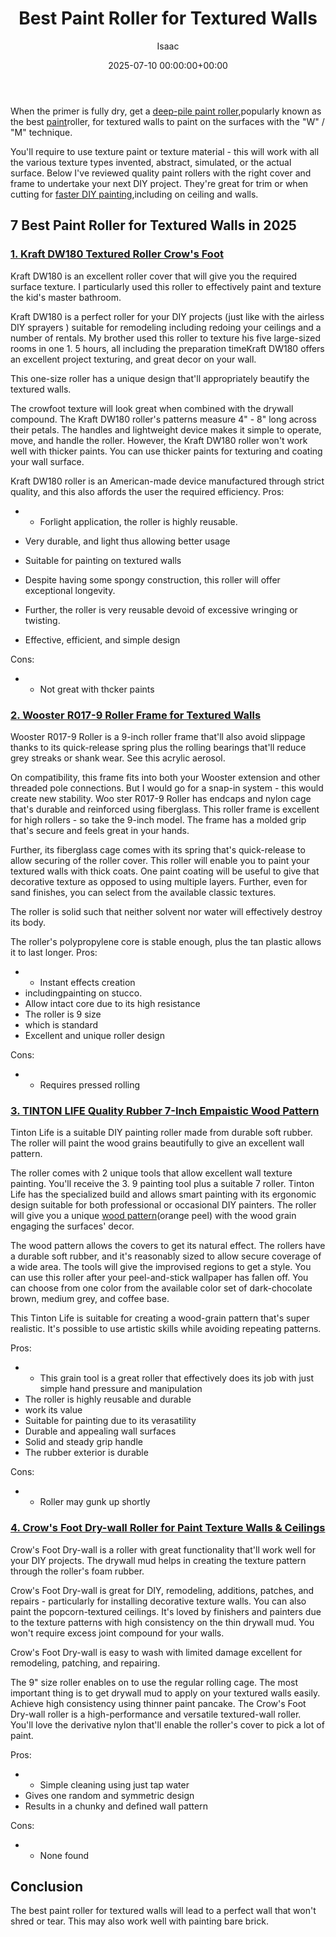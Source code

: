 ﻿---
title: Best Paint Roller for Textured Walls
description: When the primer is fully dry, get a deep-pile paint rollerhttpswww.pinterest.compin122371314860759495 , popularly known as the best paint roller, for textured...
slug: /best-paint-roller-for-textured-walls/
date: 2025-07-10 00:00:00+00:00
lastmod: 2025-07-10 00:00:00+03:00
author: Isaac
categories:
- Paint
tags:
- paint
- roller
- textured
layout: post
---

When the primer is fully dry, get a [deep-pile paint roller](https://www.pinterest.com/pin/122371314860759495/),popularly known as the best [paint](https://pestpolicy.com/best-paint-roller-for-ceilings/)roller, for textured walls to paint on the surfaces with the "W" / "M" technique.

You'll require to use texture paint or texture material - this will work with all the various texture types invented, abstract, simulated, or the actual surface. Below I've reviewed quality paint rollers with the right cover and frame to undertake your next DIY project. They're great for trim or when cutting for [faster DIY painting](https://www.moving.com/tips/how-to-paint-a-room-quickly/),including on ceiling and walls.

## 7 Best Paint Roller for Textured Walls in 2025

###  [1. Kraft DW180 Textured Roller Crow's Foot](https://www.amazon.com/dp/B000PC9K9U/?tag=p-policy-20)

Kraft DW180 is an excellent roller cover that will give you the required surface texture. I particularly used this roller to effectively paint and texture the kid's master bathroom.

Kraft DW180 is a perfect roller for your DIY projects (just like with the airless DIY sprayers ) suitable for remodeling including redoing your ceilings and a number of rentals. My brother used this roller to texture his five large-sized rooms in one 1. 5 hours, all including the preparation timeKraft DW180 offers an excellent project texturing, and great decor on your wall.

This one-size roller has a unique design that'll appropriately beautify the textured walls.

The crowfoot texture will look great when combined with the drywall compound. The Kraft DW180 roller's patterns measure 4" - 8" long across their petals. The handles and lightweight device makes it simple to operate, move, and handle the roller. However, the Kraft DW180 roller won't work well with thicker paints. You can use thicker paints for texturing and coating your wall surface.

Kraft DW180 roller is an American-made device manufactured through strict quality, and this also affords the user the required efficiency. 
Pros:
- - Forlight application, the roller is highly reusable.
- Very durable, and light thus allowing better usage
- Suitable for painting on textured walls
- Despite having some spongy construction, this roller will offer exceptional longevity.


- Further, the roller is very reusable devoid of excessive wringing or twisting.

- Effective, efficient, and simple design


Cons:
- - Not great with thcker paints


###  [2. Wooster R017-9 Roller Frame for Textured Walls](https://www.amazon.com/dp/B00002N6IZ/?tag=p-policy-20)

Wooster R017-9 Roller is a 9-inch roller frame that'll also avoid slippage thanks to its quick-release spring plus the rolling bearings that'll reduce grey streaks or shank wear. See this acrylic aerosol.

On compatibility, this frame fits into both your Wooster extension and other threaded pole connections. But I would go for a snap-in system - this would create new stability. Woo ster R017-9 Roller has endcaps and nylon cage that's durable and reinforced using fiberglass. This roller frame is excellent for high rollers - so take the 9-inch model. The frame has a molded grip that's secure and feels great in your hands.

Further, its fiberglass cage comes with its spring that's quick-release to allow securing of the roller cover. This roller will enable you to paint your textured walls with thick coats. One paint coating will be useful to give that decorative texture as opposed to using multiple layers. Further, even for sand finishes, you can select from the available classic textures.

The roller is solid such that neither solvent nor water will effectively destroy its body.

The roller's polypropylene core is stable enough, plus the tan plastic allows it to last longer. 
Pros:
- - Instant effects creation
- includingpainting on stucco.
- Allow intact core due to its high resistance
- The roller is 9 size
- which is standard
- Excellent and unique roller design



Cons:
- - Requires pressed rolling


###  [3. TINTON LIFE Quality Rubber 7-Inch Empaistic Wood Pattern](https://www.amazon.com/dp/B01N57UI86/?tag=p-policy-20)

Tinton Life is a suitable DIY painting roller made from durable soft rubber. The roller will paint the wood grains beautifully to give an excellent wall pattern.

The roller comes with 2 unique tools that allow excellent wall texture painting. You'll receive the 3. 9 painting tool plus a suitable 7 roller. Tinton Life has the specialized build and allows smart painting with its ergonomic design suitable for both professional or occasional DIY painters. The roller will give you a unique [wood pattern](https://pestpolicy.com/best-deck-stain-for-pressure-treated-wood/)(orange peel) with the wood grain engaging the surfaces' decor.

The wood pattern allows the covers to get its natural effect. The rollers have a durable soft rubber, and it's reasonably sized to allow secure coverage of a wide area. The tools will give the improvised regions to get a style. You can use this roller after your peel-and-stick wallpaper has fallen off. You can choose from one color from the available color set of dark-chocolate brown, medium grey, and coffee base.

This Tinton Life is suitable for creating a wood-grain pattern that's super realistic. It's possible to use artistic skills while avoiding repeating patterns.


Pros:
- - This grain tool is a great roller that effectively does its job with just simple hand pressure and manipulation
- The roller is highly reusable and durable
- work its value
- Suitable for painting due to its verasatility
- Durable and appealing wall surfaces
- Solid and steady grip handle
- The rubber exterior is durable



Cons:
- - Roller may gunk up shortly


###  [4. Crow's Foot Dry-wall Roller for Paint Texture Walls & Ceilings](https://www.amazon.com/dp/B0795B44G6/?tag=p-policy-20)

Crow's Foot Dry-wall is a roller with great functionality that'll work well for your DIY projects. The drywall mud helps in creating the texture pattern through the roller's foam rubber.

Crow's Foot Dry-wall is great for DIY, remodeling, additions, patches, and repairs - particularly for installing decorative texture walls. You can also paint the popcorn-textured ceilings. It's loved by finishers and painters due to the texture patterns with high consistency on the thin drywall mud. You won't require excess joint compound for your walls.

Crow's Foot Dry-wall is easy to wash with limited damage excellent for remodeling, patching, and repairing.

The 9" size roller enables on to use the regular rolling cage. The most important thing is to get drywall mud to apply on your textured walls easily. Achieve high consistency using thinner paint pancake. The Crow's Foot Dry-wall roller is a high-performance and versatile textured-wall roller. You'll love the derivative nylon that'll enable the roller's cover to pick a lot of paint.


Pros:
- - Simple cleaning using just tap water
- Gives one random and symmetric design
- Results in a chunky and defined wall pattern



Cons:
- - None found


##  Conclusion

The best paint roller for textured walls will lead to a perfect wall that won't shred or tear. This may also work well with painting bare brick.


